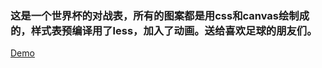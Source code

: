 ### 这是一个世界杯的对战表，所有的图案都是用css和canvas绘制成的，样式表预编译用了less，加入了动画。送给喜欢足球的朋友们。<br>
[Demo](https://weiliangchun.github.io/FE-study/WorldCup/index.html)<br>